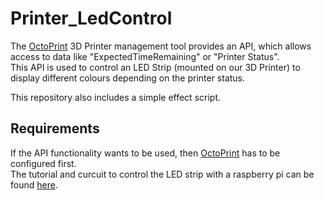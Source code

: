 # Printer_LedControl
The [OctoPrint](https://octoprint.org/) 3D Printer management tool provides an API, which allows access to data like
"ExpectedTimeRemaining" or "Printer Status". <br />
This API is used to control an LED Strip (mounted on our 3D Printer) to display different colours depending on the printer status.  <br />

This repository also includes a simple effect script.

## Requirements
If the API functionality wants to be used, then [OctoPrint](https://octoprint.org/) has to be configured first. <br />
The tutorial and curcuit to control the LED strip with a raspberry pi can be found [here](https://dordnung.de/raspberrypi-ledstrip/).
